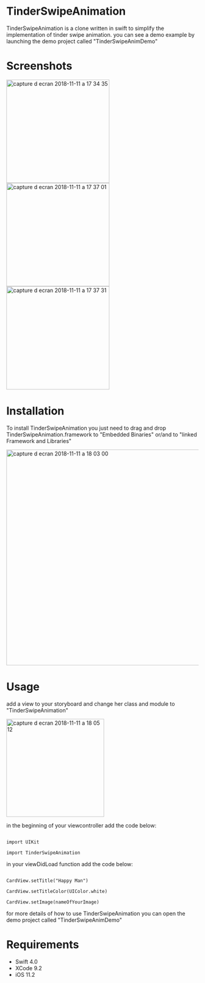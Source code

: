 # TinderSwipeAnimation


TinderSwipeAnimation is a clone written in swift to simplify the implementation of tinder swipe animation.
you can see a demo example by launching the demo project called "TinderSwipeAnimDemo"

# Screenshots

<img width="270" alt="capture d ecran 2018-11-11 a 17 34 35" src="https://user-images.githubusercontent.com/39087448/48315621-ddb31d80-e5d8-11e8-839f-a10ca01c32a4.png"> <img width="270" alt="capture d ecran 2018-11-11 a 17 37 01" src="https://user-images.githubusercontent.com/39087448/48315641-0fc47f80-e5d9-11e8-968e-799d5c3f6a74.png"> <img width="270" alt="capture d ecran 2018-11-11 a 17 37 31" src="https://user-images.githubusercontent.com/39087448/48315663-66ca5480-e5d9-11e8-82f7-204676f8fc42.png">



# Installation


To install TinderSwipeAnimation you just need to drag and drop TinderSwipeAnimation.framework to "Embedded Binaries" or/and to 
"linked Framework and Libraries"

<img width="564" alt="capture d ecran 2018-11-11 a 18 03 00" src="https://user-images.githubusercontent.com/39087448/48315885-2ddfaf00-e5dc-11e8-8176-99cc2a19c282.png">


# Usage


add a view to your storyboard and change her class and module to "TinderSwipeAnimation"

<img width="256" alt="capture d ecran 2018-11-11 a 18 05 12" src="https://user-images.githubusercontent.com/39087448/48315899-6e3f2d00-e5dc-11e8-8cd9-f3cd31beeabc.png">

in the beginning of  your viewcontroller add the code below:
```

import UIKit

import TinderSwipeAnimation

```

in your viewDidLoad function add the code below:
```

CardView.setTitle("Happy Man")

CardView.setTitleColor(UIColor.white)

CardView.setImage(nameOfYourImage)

```

for more details of how to use TinderSwipeAnimation you can open the demo project called "TinderSwipeAnimDemo"

# Requirements

* Swift 4.0
* XCode 9.2
* iOS 11.2

